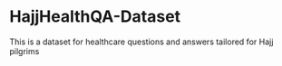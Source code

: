 # HajjHealthQA-Dataset
This is a dataset for healthcare questions and answers tailored for Hajj pilgrims
